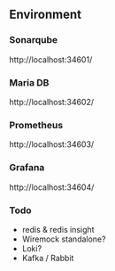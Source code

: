 ## Environment

### Sonarqube

http://localhost:34601/

### Maria DB

http://localhost:34602/

### Prometheus

http://localhost:34603/

### Grafana

http://localhost:34604/


### Todo
- redis & redis insight
- Wiremock standalone?
- Loki?
- Kafka / Rabbit